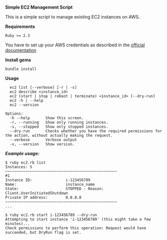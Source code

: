 **Simple EC2 Management Script**

This is a simple script to manage existing EC2 instances on AWS. 

**Requirements**

`Ruby >= 2.3`

You have to set up your AWS credentials as described in the [official documentation](https://docs.aws.amazon.com/sdk-for-ruby/v3/developer-guide/setup-config.html)

**Install gems**

`bundle install`

**Usage**

```
  ec2 list [--verbose] [-r | -s]
  ec2 describe <instance_id>
  ec2 (start | stop | reboot | terminate) <instance_id> [--dry-run]
  ec2 -h | --help
  ec2 --version

Options:
  -h --help       Show this screen.
  -r, --running   Show only running instances.
  -s, --stopped   Show only stopped instances.
  --dry-run       Checks whether you have the required permissions for the action, without actually making the request.
  --verbose       Verbose output
  -v, --version   Show version.
```

***Example usage:***

```
$ ruby ec2.rb list
Instances: 5
~~~~~~~~~~~~~~~~~~~~~~~~~~~~~~~~~~~~~~~~~~~~~~~~~~
#1
Instance ID:               i-123456789
Name:                      instance_name
State:                     STOPPED - Reason: Client.UserInitiatedShutdown
Private IP address:        0.0.0.0
~~~~~~~~~~~~~~~~~~~~~~~~~~~~~~~~~~~~~~~~~~~~~~~~~~
...

$ ruby ec2.rb start i-123456789 --dry-run
Attempting to start instance 'i-123456789' (this might take a few minutes)...
Check permissions to perform this operation: Request would have succeeded, but DryRun flag is set.
```